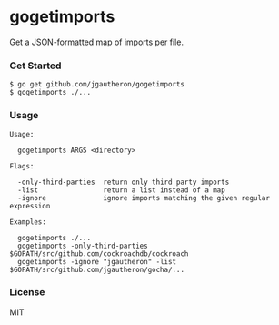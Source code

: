 # gogetimports

Get a JSON-formatted map of imports per file.

### Get Started

    $ go get github.com/jgautheron/gogetimports
    $ gogetimports ./...

### Usage

```
Usage:

  gogetimports ARGS <directory>

Flags:

  -only-third-parties  return only third party imports
  -list                return a list instead of a map
  -ignore              ignore imports matching the given regular expression

Examples:

  gogetimports ./...
  gogetimports -only-third-parties $GOPATH/src/github.com/cockroachdb/cockroach
  gogetimports -ignore "jgautheron" -list $GOPATH/src/github.com/jgautheron/gocha/...
```

### License
MIT